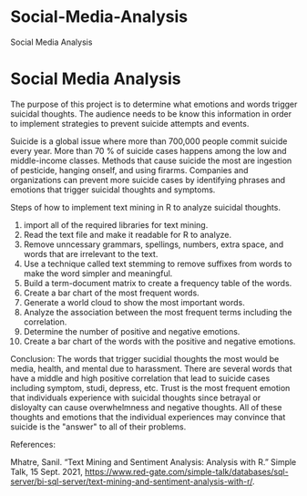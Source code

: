 # Social-Media-Analysis
Social Media Analysis

# Social Media Analysis

The purpose of this project is to determine what emotions and words trigger suicidal thoughts. The audience needs to be know this information in order to implement strategies to prevent suicide attempts and events. 

Suicide is a global issue where more than 700,000 people commit suicide every year. More than 70 % of suicide cases happens among the low and middle-income classes. Methods that cause suicide the most are ingestion of pesticide, hanging onself, and using firarms. Companies and organizations can prevent more suicide cases by identifying phrases and emotions that trigger suicidal thoughts and symptoms.


Steps of how to implement text mining in R to analyze suicidal thoughts.
1. import all of the required libraries for text mining.
2. Read the text file and make it readable for R to analyze.
3. Remove unncessary grammars, spellings, numbers, extra space, and words that are irrelevant to the text.
4. Use a technique called text stemming to remove suffixes from words to make the word simpler and meaningful.
5. Build a term-document matrix to create a frequency table of the words.
6. Create a bar chart of the most frequent words.
7. Generate a world cloud to show the most important words.
8. Analyze the association between the most frequent terms including the correlation.
9. Determine the number of positive and negative emotions.
10. Create a bar chart of the words with the positive and negative emotions.


Conclusion: The words that trigger sucidial thoughts the most would be media, health, and mental due to harassment. There are several words that have a middle and high positive correlation that lead to suicide cases including symptom, studi, depress, etc. Trust is the most frequent emotion that individuals experience with suicidal thoughts since betrayal or disloyalty can cause overwhelmness and negative thoughts. All of these thoughts and emotions that the individual experiences may convince that suicide is the "answer" to all of their problems. 

References:

Mhatre, Sanil. “Text Mining and Sentiment Analysis: Analysis with R.” Simple Talk, 15 Sept. 2021, https://www.red-gate.com/simple-talk/databases/sql-server/bi-sql-server/text-mining-and-sentiment-analysis-with-r/. 
